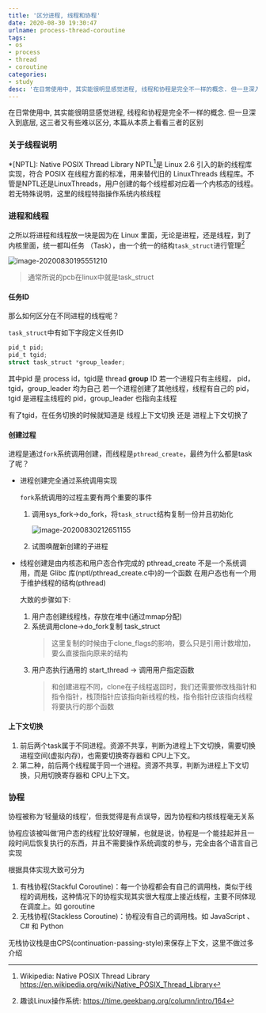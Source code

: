 ```yaml
---
title: '区分进程, 线程和协程'
date: 2020-08-30 19:30:47
urlname: process-thread-coroutine
tags:
- os
- process
- thread
- coroutine
categories:
- study
desc: '在日常使用中, 其实能很明显感觉进程, 线程和协程是完全不一样的概念. 但一旦深入到底层, 这三者又有些难以区分, 本篇从本质上看看三者的区别'
---
```


在日常使用中, 其实能很明显感觉进程, 线程和协程是完全不一样的概念. 但一旦深入到底层, 这三者又有些难以区分, 本篇从本质上看看三者的区别

<!--more-->

### 关于线程说明

*[NPTL]: Native POSIX Thread Library
NPTL[^1]是 Linux 2.6 引入的新的线程库实现，符合 POSIX 在线程方面的标准，用来替代旧的 LinuxThreads 线程库。不管是NPTL还是LinuxThreads，用户创建的每个线程都对应着一个内核态的线程。若无特殊说明，这里的线程特指操作系统内核线程

[^1]: Wikipedia: Native POSIX Thread Library <https://en.wikipedia.org/wiki/Native_POSIX_Thread_Library>

### 进程和线程

之所以将进程和线程放一块是因为在 Linux 里面，无论是进程，还是线程，到了内核里面，统一都叫任务
（Task），由一个统一的结构`task_struct`进行管理[^2]
[^2]: 趣谈Linux操作系统: <https://time.geekbang.org/column/intro/164>

![image-20200830195551210](https://pic.rmb.bdstatic.com/bjh/43699624f35d6daf890e3a68b948e518.png@s_0,w_2000)

> 通常所说的pcb在linux中就是task_struct

#### 任务ID

那么如何区分在不同进程的线程呢？

`task_struct`中有如下字段定义任务ID

``` c
pid_t pid;
pid_t tgid;
struct task_struct *group_leader;
```

其中pid 是 process id，tgid是 thread **group** ID
若一个进程只有主线程， pid，tgid，group_leader 均为自己
若一个进程创建了其他线程，线程有自己的 pid，tgid 是进程主线程的 pid，group_leader 也指向主线程

有了tgid，在任务切换的时候就知道是 线程上下文切换 还是 进程上下文切换了

#### 创建过程

进程是通过`fork`系统调用创建，而线程是`pthread_create`，最终为什么都是task了呢？

- 进程创建完全通过系统调用实现

    `fork`系统调用的过程主要有两个重要的事件

    1. 调用sys_fork->do_fork，将`task_struct`结构复制一份并且初始化

       ![image-20200830212651155](https://pic.rmb.bdstatic.com/bjh/3dd3bb8b3bb198ae94ef4f9089821786.png)

    2. 试图唤醒新创建的子进程

- 线程创建是由内核态和用户态合作完成的
    pthread_create 不是一个系统调用，而是 Glibc 库(nptl/pthread_create.c中)的一个函数
    在用户态也有一个用于维护线程的结构(pthread)

    大致的步骤如下:

    1. 用户态创建线程栈，存放在堆中(通过mmap分配)
    2. 系统调用clone->do_fork复制 task_struct
        > 这里复制的时候由于clone_flags的影响，要么只是引用计数增加，要么直接指向原来的结构
    3. 用户态执行通用的 start_thread -> 调用用户指定函数
        > 和创建进程不同，clone在子线程返回时，我们还需要修改栈指针和指令指针，栈顶指针应该指向新线程的栈，指令指针应该指向线程将要执行的那个函数

#### 上下文切换

1. 前后两个task属于不同进程。资源不共享，判断为进程上下文切换，需要切换进程空间(虚拟内存)，也需要切换寄存器和 CPU上下文。
2. 第二种，前后两个线程属于同一个进程。资源不共享，判断为进程上下文切换，只用切换寄存器和 CPU上下文。

### 协程

协程被称为‘轻量级的线程’，但我觉得是有点误导，因为协程和内核线程毫无关系

协程应该被叫做‘用户态的线程’比较好理解，也就是说，协程是一个能挂起并且一段时间后恢复执行的东西，并且不需要操作系统调度的参与，完全由各个语言自己实现

根据具体实现大致可分为

1. 有栈协程(Stackful Coroutine)：每一个协程都会有自己的调用栈，类似于线程的调用栈，这种情况下的协程实现其实很大程度上接近线程，主要不同体现在调度上。如 goroutine
2. 无栈协程(Stackless Coroutine)：协程没有自己的调用栈。如 JavaScript 、 C# 和 Python

无栈协议栈是由CPS(continuation-passing-style)来保存上下文，这里不做过多介绍
